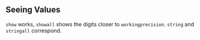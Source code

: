 ## Seeing Values

`show` works, `showall` shows the digits closer to `workingprecision`.
`string` and `stringall` correspond.
